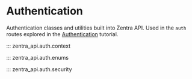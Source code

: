 # Authentication

Authentication classes and utilities built into Zentra API. Used in the `auth` routes explored in the [Authentication](../tutorial/authentication.md) tutorial.

::: zentra_api.auth.context

::: zentra_api.auth.enums

::: zentra_api.auth.security
